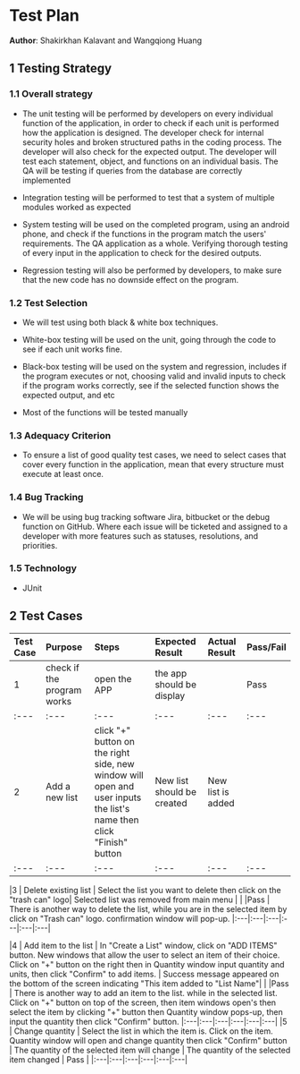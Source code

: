 # Test Plan

**Author**: Shakirkhan Kalavant and Wangqiong Huang

## 1 Testing Strategy

### 1.1 Overall strategy

- The unit testing will be performed by developers on every individual function of the application, in order to check if each unit is performed how the application is designed. The developer check for internal security holes and broken structured paths in the coding process. The developer will also check for the expected output. The developer will test each statement, object, and functions on an individual basis. The QA will be testing if queries from the database are correctly implemented

- Integration testing will be performed to test that a system of multiple modules worked as expected

- System testing will be used on the completed program, using an android phone, and check if the functions in the program match the users' requirements. The QA application as a whole. Verifying thorough testing of every input in the application to check for the desired outputs.

- Regression testing will also be performed by developers, to make sure that the new code has no downside effect on the program.

### 1.2 Test Selection

- We will test using both black & white box techniques.

- White-box testing will be used on the unit, going through the code to see if each unit works fine.

- Black-box testing will be used on the system and regression, includes if the program executes or not, choosing valid and invalid inputs to check if the program works correctly, see if the selected function shows the expected output, and etc

 - Most of the functions will be tested manually


### 1.3 Adequacy Criterion

- To ensure a list of good quality test cases, we need to select cases that cover every function in the application, mean that every structure must execute at least once.

### 1.4 Bug Tracking

- We will be using bug tracking software Jira, bitbucket or the debug function on GitHub. Where each issue will be ticketed and assigned to a developer with more features such as statuses, resolutions, and priorities.

### 1.5 Technology

 - JUnit

## 2 Test Cases
|Test Case|Purpose|Steps|Expected Result|Actual Result|Pass/Fail|
|:---|:---|:---|:---|:---|:---|
|1 | check if the program works | open the APP| the app should be display| | Pass |
|:---|:---|:---|:---|:---|:---|
|2 | Add a new list| click "+" button on the right side, new window will open and user inputs the list's name then click "Finish" button | New list should be created | New list is added | | Pass|
|:---|:---|:---|:---|:---|:---|

|3 | Delete existing list | Select the list you want to delete then click on the "trash can" logo| Selected list was removed from main menu | | |Pass | There is another way to delete the list, while you are in the selected item by click on "Trash can" logo. confirmation window will pop-up.
|:---|:---|:---|:---|:---|:---|

|4 | Add item to the list | In "Create a List" window, click on "ADD ITEMS" button. New windows that allow the user to select an item of their choice. Click on "+" button on the right then in Quantity window input quantity and units, then click "Confirm" to add items. | Success message appeared on the bottom of the screen indicating "This item added to "List Name"| | |Pass | There is another way to add an item to the list. while in the selected list. Click on "+" button on top of the screen, then item windows open's then select the item by clicking "+" button then Quantity window pops-up, then input the quantity then click "Confirm" button.
|:---|:---|:---|:---|:---|:---|
|5 | Change quantity | Select the list in which the item is. Click on the item. Quantity window will open and change quantity then click "Confirm" button | The quantity of the selected item will change | The quantity of the selected item changed | Pass |
|:---|:---|:---|:---|:---|:---|
